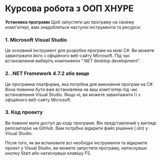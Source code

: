 # Курсова робота з ООП ХНУРЕ
**Установка програми**
Щоб запустити цю програму на своєму комп'ютері, вам знадобляться наступні інструменти та ресурси:

### 1. Microsoft Visual Studio
Це основний інструмент для розробки програм на мові C#. Ви можете завантажити його з офіційного веб-сайту Microsoft. Під час встановлення виберіть компоненти ".NET desktop development".

### 2. .NET Framework 4.7.2 або вище
Це програмна платформа, яка потрібна для виконання програм на C#. Вона повинна бути вже встановлена на ваш комп'ютер під час встановлення Visual Studio. Якщо ні, ви можете завантажити її з офіційного веб-сайту Microsoft.

### 3. Код проекту
Ви повинні мати доступ до коду програми. Він представлений у вигляді репозиторію на GitHub. Вам потрібно відкрити файл рішення (.sln) у Visual Studio.

Після того, як ви встановите всі необхідні інструменти та відкриєте проект у Visual Studio, ви можете запустити програму, натиснувши кнопку Start або натиснувши клавішу F5.




